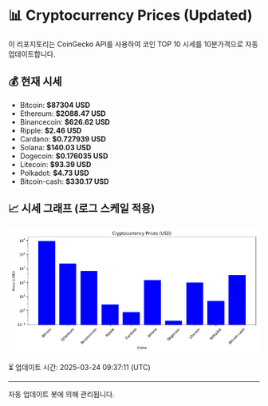 
# 📊 Cryptocurrency Prices (Updated)

이 리포지토리는 CoinGecko API를 사용하여 코인 TOP 10 시세를 10분가격으로 자동 업데이트합니다.

## 💰 현재 시세
- Bitcoin: **$87304 USD**
- Ethereum: **$2088.47 USD**
- Binancecoin: **$626.62 USD**
- Ripple: **$2.46 USD**
- Cardano: **$0.727939 USD**
- Solana: **$140.03 USD**
- Dogecoin: **$0.176035 USD**
- Litecoin: **$93.39 USD**
- Polkadot: **$4.73 USD**
- Bitcoin-cash: **$330.17 USD**

## 📈 시세 그래프 (로그 스케일 적용)
![Crypto Prices](crypto_prices.png)

⏳ 업데이트 시간: 2025-03-24 09:37:11 (UTC)

---
자동 업데이트 봇에 의해 관리됩니다.
